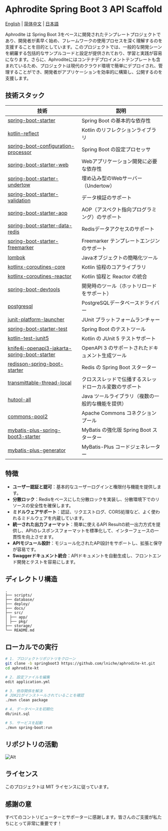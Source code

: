 # Aphrodite Spring Boot 3 API Scaffold

[English](README.md) | [简体中文](README-zh.md) | [日本語](README-jp.md)

Aphrodite は Spring Boot
3をベースに開発されたテンプレートプロジェクトであり、開発者が素早く始め、フレームワークの使用プロセスを深く理解するのを支援することを目的としています。このプロジェクトでは、一般的な開発シーンを網羅する包括的なサンプルコードと設定が提供されており、学習と実践が容易になります。さらに、Aphroditeにはコンテナデプロイメントテンプレートも含まれているため、プロジェクトは現代のクラウド環境で簡単にデプロイされ、管理することができ、開発者がアプリケーションを効率的に構築し、公開するのを支援します。

## 技術スタック

| 技術                                                                                                                                               | 説明                             |
|--------------------------------------------------------------------------------------------------------------------------------------------------|--------------------------------|
| [spring-boot-starter](https://spring.io/projects/spring-boot)                                                                                    | Spring Boot の基本的な依存性           |
| [kotlin-reflect](https://kotlinlang.org/api/latest/jvm/stdlib/kotlin.reflect/)                                                                   | Kotlin のリフレクションライブラリ           |
| [spring-boot-configuration-processor](https://docs.spring.io/spring-boot/docs/current/reference/html/boot-features-configuration-processor.html) | Spring Boot の設定プロセッサ           |
| [spring-boot-starter-web](https://spring.io/projects/spring-boot)                                                                                | Webアプリケーション開発に必要な依存性           |
| [spring-boot-starter-undertow](https://spring.io/projects/spring-boot)                                                                           | 埋め込み型のWebサーバー（Undertow）        |
| [spring-boot-starter-validation](https://spring.io/projects/spring-boot)                                                                         | データ検証のサポート                     |
| [spring-boot-starter-aop](https://spring.io/projects/spring-boot)                                                                                | AOP（アスペクト指向プログラミング）のサポート       |
| [spring-boot-starter-data-redis](https://spring.io/projects/spring-data-redis)                                                                   | Redisデータアクセスのサポート              |
| [spring-boot-starter-freemarker](https://spring.io/projects/spring-boot)                                                                         | Freemarker テンプレートエンジンのサポート     |
| [lombok](https://projectlombok.org/)                                                                                                             | Javaオブジェクトの簡略化ツール              |
| [kotlinx-coroutines-core](https://kotlinlang.org/docs/coroutines-overview.html)                                                                  | Kotlin 協程のコアライブラリ              |
| [kotlinx-coroutines-reactor](https://kotlinlang.org/docs/coroutines-guide.html#reactor)                                                          | Kotlin 協程と Reactor の統合         |
| [spring-boot-devtools](https://docs.spring.io/spring-boot/docs/current/reference/html/using.html#using-boot-devtools)                            | 開発時のツール（ホットリロードをサポート）          |
| [postgresql](https://jdbc.postgresql.org/)                                                                                                       | PostgreSQLデータベースドライバー          |
| [junit-platform-launcher](https://junit.org/junit5/docs/current/user-guide/#overview-platform-launcher)                                          | JUnit プラットフォームランチャー            |
| [spring-boot-starter-test](https://spring.io/projects/spring-boot)                                                                               | Spring Boot のテストツール            |
| [kotlin-test-junit5](https://kotlinlang.org/docs/junit-5.html)                                                                                   | Kotlin の JUnit 5 テストサポート       |
| [knife4j-openapi3-jakarta-spring-boot-starter](https://knife4j.github.io/knife4j/)                                                               | OpenAPI 3 のサポートされたドキュメント生成ツール  |
| [redisson-spring-boot-starter](https://github.com/redisson/redisson)                                                                             | Redis の Spring Boot スターター      |
| [transmittable-thread-local](https://github.com/alibaba/transmittable-thread-local)                                                              | クロススレッドで伝播するスレッドローカル変数のサポート    |
| [hutool-all](https://github.com/dromara/hutool)                                                                                                  | Java ツールライブラリ（複数の一般的な機能を提供）    |
| [commons-pool2](https://commons.apache.org/proper/commons-pool/)                                                                                 | Apache Commons コネクションプール       |
| [mybatis-plus-spring-boot3-starter](https://mp.baomidou.com/)                                                                                    | MyBatis の強化版 Spring Boot スターター |
| [mybatis-plus-generator](https://mp.baomidou.com/guide/generator.html)                                                                           | MyBatis-Plus コードジェネレーター        |

## 特徴

- **ユーザー認証と認可**：基本的なユーザーログインと権限付与機能を提供します。
- **分散ロック**：Redisをベースにした分散ロックを実装し、分散環境下でのリソースの安全性を確保します。
- **ミドルウェアサポート**：認証、リクエストログ、CORS処理など、よく使われるミドルウェアを内蔵しています。
- **統一された出力フォーマット**：簡単に使えるAPI Resultの統一出力方式を提供し、APIのレスポンスフォーマットを標準化して、インターフェースの一貫性を向上させます。
- **APIモジュール設計**：モジュール化されたAPI設計をサポートし、拡張と保守が容易です。
- **Swaggerドキュメント統合**：APIドキュメントを自動生成し、フロントエンド開発とテストを容易にします。

## ディレクトリ構造

```
.
├── scripts/
├── database/
├── deploy/
├── docs/
├── src/
│ ├── app/
│ ├── pkg/
├── storage/
└── README.md

```

## ローカルでの実行

```bash
# 1. プロジェクトリポジトリをクローン
git clone -b springboot3 https://github.com/lniche/aphrodite-kt.git
cd aphrodite-kt

# 2. 設定ファイルを編集
edit application.yml

# 3. 依存関係を解決
# JDK21がインストールされていることを確認
./mvn clean package

# 4. データベースを初期化
db/init.sql

# 5. サービスを起動
./mvn spring-boot:run
```

## リポジトリの活動

![Alt](https://repobeats.axiom.co/api/embed/8c4c3c37cf3d00a71bc527b1a0eee18d2f20f7b5.svg "Repobeats analytics image")

## ライセンス

このプロジェクトは MIT ライセンスに従っています。

## 感謝の意

すべてのコントリビューターとサポーターに感謝します。皆さんのご支援が私たちにとって非常に重要です！

